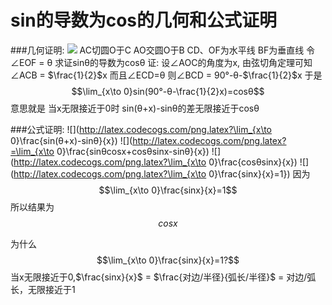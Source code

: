 # sin的导数为cos的几何和公式证明
###几何证明:
![](http://7xqhly.com1.z0.glb.clouddn.com/sincos.png)
AC切圆O于C
AO交圆O于B
CD、OF为水平线
BF为垂直线
令∠EOF = θ 求证sinθ的导数为cosθ
证:
设∠AOC的角度为x,
由弦切角定理可知∠ACB = $\frac{1}{2}$x
而且∠ECD=θ
则∠BCD = 90°-θ-$\frac{1}{2}$x
于是$$\lim_{x\to 0}sin(90°-θ-\frac{1}{2}x)=cosθ$$
意思就是 当x无限接近于0时 sin(θ+x)-sinθ的差无限接近于cosθ

###公式证明:
![](http://latex.codecogs.com/png.latex?\lim_{x\to 0}\frac{sin(θ+x)-sinθ}{x})
![](http://latex.codecogs.com/png.latex?=\lim_{x\to 0}\frac{sinθcosx+cosθsinx-sinθ}{x})
![](http://latex.codecogs.com/png.latex?\lim_{x\to 0}\frac{cosθsinx}{x})
![](http://latex.codecogs.com/png.latex?\lim_{x\to 0}\frac{sinx}{x}=1})
因为$$\lim_{x\to 0}\frac{sinx}{x}=1$$
所以结果为$$cosx$$

为什么$$\lim_{x\to 0}\frac{sinx}{x}=1?$$
当x无限接近于0,$\frac{sinx}{x}$ = $\frac{对边/半径}{弧长/半径}$ = 对边/弧长，无限接近于1



